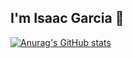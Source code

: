 ## I'm Isaac Garcia 👋

[![Anurag's GitHub stats](https://github-readme-stats.vercel.app/api?username=Isaac-max-bit)](https://github.com/Isaac-max-bit/github-readme-stats)
